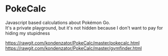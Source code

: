 # PokeCalc
Javascript based calculations about Pokémon Go.  
It's a private playground, but it's not hidden because I don't want to pay for hiding my stupidness

https://rawgit.com/kondenzator/PokeCalc/master/pokecalc.html
https://rawgit.com/kondenzator/PokeCalc/master/gymfinder.html
